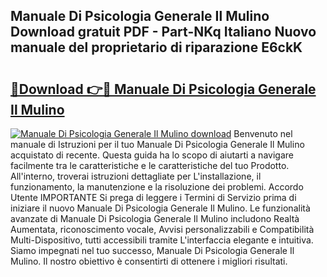 ## Manuale Di Psicologia Generale Il Mulino Download gratuit PDF - Part-NKq Italiano Nuovo manuale del proprietario di riparazione E6ckK

# <h2><a href="http://dfa68df.blite.top/?on=Manuale+Di+Psicologia+Generale+Il+Mulino">🔗Download 👉🔴 Manuale Di Psicologia Generale Il Mulino</a></h2>

[![Manuale Di Psicologia Generale Il Mulino download](https://i.imgur.com/lujVjoI.png)](http://dfa68df.blite.top/?on=Manuale+Di+Psicologia+Generale+Il+Mulino)
Benvenuto nel manuale di Istruzioni per il tuo Manuale Di Psicologia Generale Il Mulino acquistato di recente. Questa guida ha lo scopo di aiutarti a navigare facilmente tra le caratteristiche e le caratteristiche del tuo Prodotto. All'interno, troverai istruzioni dettagliate per L'installazione, il funzionamento, la manutenzione e la risoluzione dei problemi. Accordo Utente IMPORTANTE Si prega di leggere i Termini di Servizio prima di iniziare il nuovo Manuale Di Psicologia Generale Il Mulino. Le funzionalità avanzate di Manuale Di Psicologia Generale Il Mulino includono Realtà Aumentata, riconoscimento vocale, Avvisi personalizzabili e Compatibilità Multi-Dispositivo, tutti accessibili tramite L'interfaccia elegante e intuitiva. Siamo impegnati nel tuo successo, Manuale Di Psicologia Generale Il Mulino. Il nostro obiettivo è consentirti di ottenere i migliori risultati.
